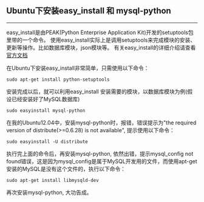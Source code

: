 ## Ubuntu下安装easy_install 和 mysql-python

------------------------------------------------------------

easy\_install是由PEAK(Python Enterprise Application Kit)开发的setuptools包里带的一个命令。 使用easy\_install实际上是调用setuptools来完成模块的安装、更新等操作。比如数据库模块，json模块等。 有关easy\_install的详细介绍请查看[官方文档](http://peak.telecommunity.com/DevCenter/EasyInstall)

在Ubuntu下安装easy\_install非常简单，只需使用以下命令：

    sudo apt-get install python-setuptools

安装完成以后，就可以利用easy\_install 安装需要的模块，以数据库模块为例(假设已经安装好了MySQL数据库)

    sudo easyinstall mysql-python

在我的Ubuntu12.04中，安装mysql-python时，报错，错误提示为"the required version of distribute(>=0.6.28) is not available", 提示使用以下命令：

    sudo easyinstall -U distribute

执行完上面的命令后，再安装mysql-python, 依然出错，提示mysql_config not found错误，这是因为mysql\_config是属于MySQL开发用的文件，而使用apt-get安装的MySQL是没有这个文件的，执行以下命令：

    sudo apt-get install libmysqld-dev

再次安装mysql-python, 大功告成。



